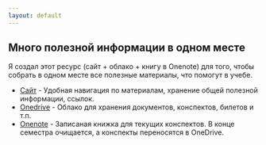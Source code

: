 ```yaml
---
layout: default
---
```


## Много полезной информации в одном месте

Я создал этот ресурс (сайт + облако + книгу в Onenote) для того, чтобы собрать в одном месте все полезные материалы, что помогут в учебе. 

- <u>Сайт</u> - Удобная навигация по материалам, хранение общей полезной информации, ссылок.
- <u>Onedrive</u> - Облако для хранения документов, конспектов, билетов и т.п.
- <u>Onenote</u> - Записаная книжка для текущих конспектов. В конце семестра очищается, а конспекты переносятся в OneDrive.
